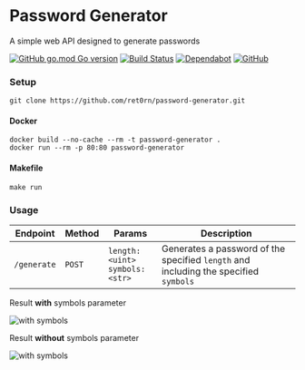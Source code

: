 # Password Generator
A simple web API designed to generate passwords

[![GitHub go.mod Go version](https://img.shields.io/github/go-mod/go-version/ret0rn/password-generator?style=plastic)](https://github.com/ret0rn/password-generator/blob/main/go.mod) [![Build Status](https://img.shields.io/endpoint.svg?url=https%3A%2F%2Factions-badge.atrox.dev%2Fret0rn%2Fpassword-generator%2Fbadge%3Fref%3Dmain&style=plastic)](https://actions-badge.atrox.dev/ret0rn/password-generator/goto?ref=main) [![Dependabot](https://img.shields.io/badge/dependabot-eneble-brightgreen?style=plastic&logo=dependabot)](https://dependabot.com/) [![GitHub](https://img.shields.io/github/license/ret0rn/password-generator?style=plastic)](https://github.com/ret0rn/password-generator/blob/main/LICENCE)

### Setup

```
git clone https://github.com/ret0rn/password-generator.git
```


#### Docker
```
docker build --no-cache --rm -t password-generator .
docker run --rm -p 80:80 password-generator 
```

#### Makefile
```
make run
```

### Usage 

|Endpoint | Method | Params | Description|
|---------|--------|------------|--------|
|```/generate```| ```POST```| ```length: <uint>``` <br> ```symbols: <str>```| Generates a password of the specified ```length``` and including the specified ```symbols```


Result **with** symbols parameter


<img src="https://i.imgur.com/33ssQuy.jpg" alt="with symbols">


Result **without** symbols parameter

<img src="https://i.imgur.com/kNBeYPS.jpg" alt="with symbols">
